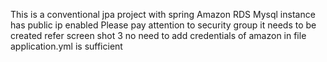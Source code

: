 This is a conventional jpa project with spring
Amazon RDS Mysql instance has public ip enabled
Please pay attention to security group it needs to be created refer screen shot 3
no need to add credentials of amazon in file
application.yml is sufficient